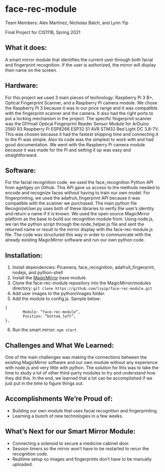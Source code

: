 # face-rec-module
Team Members: Alex Martinez, Nicholas Balch, and Lynn Yip

Final Project for CIS111B, Spring 2021


## What it does: 
A smart mirror module that identifies the current user through both facial and fingerprint recognition. If the user is authorized, the mirror will display their name on the screen. 

## Hardware:
For this project we used 3 main pieces of technology: Raspberry Pi 3 B+, Optical Fingerprint Scanner, and a Raspberry Pi camera module. We chose the Raspberry Pi 3 because it was in our price range and it was compatible with the fingerprint scanner and the camera. It also had the right ports to put a locking mechanism in the project. The specific fingerprint scanner was the DIYmall Optical Fingerprint Reader Sensor Module for ArDuino 2560 R3 Raspberry Pi ESP8266 ESP32 51 AVR STM32 Red Light DC 3.8-7V. This was chosen because it had the fastest shipping time and connecting it to the Pi was simple. Also its code was the simplest to work with and had good documentation.  We went with the Raspberry Pi camera module because it was made for the Pi and setting it up was easy and straightforward. 

## Software:
For the facial recognition code, we used the face_recognition Python API from ageitgey on Github. This API gave us access to the methods needed to encode and recognize faces without having to train our own model. For fingerprinting, we used the adafruit_fingerprint API because it was compatible with the scanner we purchased. The main python file RecognizeUser.py uses both of these libraries to verify the user’s identity and return a name if it is known.
We used the open source MagicMirror platform as the base to build our recognition module from. Using node.js, we ran the python script through the node_helper.js file and sent the returned name or result to the mirror display with the face-rec-module.js file. The code was structured this way in order to communicate with the already existing MagicMirror software and run our own python code. 

## Installation:
1. Install dependencies:
Picamera, face_recognition, adafruit_fingerprint, nodejs, and python-shell
2. Install the [MagicMirror](https://github.com/MichMich/MagicMirror) base module. 
3. Clone the face-rec-module repository into the MagicMirror/modules directory:
  `git clone https://github.com/lsyip/face-rec-module.git`
4. Add user images to the python/images folder.
5. Add the module to config.js. Sample below:
```
{
		Module: “face-rec-module”,
		Position: “bottom_left”,
},
```
6. Run the smart mirror: `npm start`

## Challenges and What We Learned:
One of the main challenges was making the connections between the existing MagicMirror software and our own module without any experience with node.js and very little with python. The solution for this was to take the time to study a lot of other third-party modules to try and understand how they did this. 
In the end, we learned that a lot can be accomplished if we just put in the time to figure things out. 
	
## Accomplishments We’re Proud of:
   * Building our own module that uses facial recognition and fingerprinting.
   * Learning a bunch of new technologies in a few weeks.

## What’s Next for our Smart Mirror Module:
   * Connecting a solenoid to secure a medicine cabinet door.
   * Session timers so the mirror won’t have to be restarted to rerun the recognition code.
   * Realtime setup so images and fingerprints don’t have to be manually uploaded.
